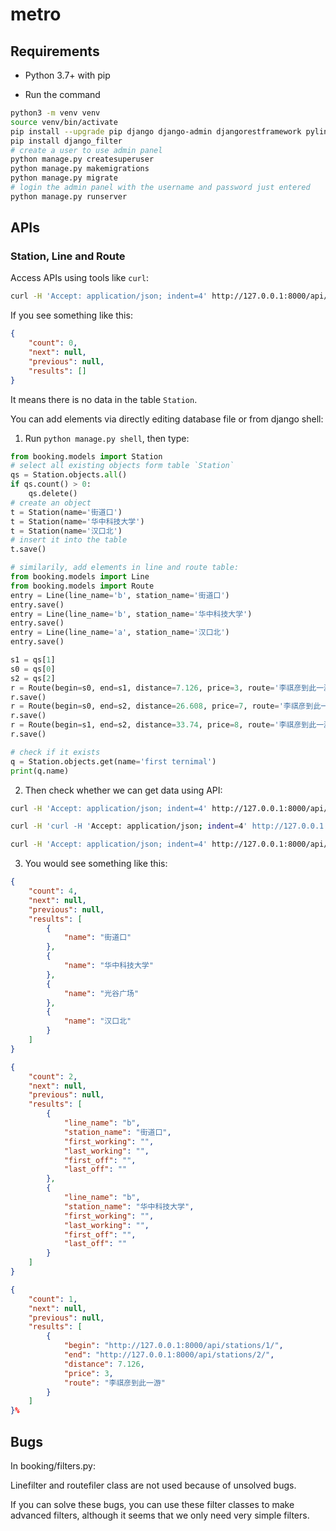 # metro



## Requirements

- Python 3.7+ with pip

- Run the command

```bash
python3 -m venv venv
source venv/bin/activate
pip install --upgrade pip django django-admin djangorestframework pylint pylint-django
pip install django_filter
# create a user to use admin panel
python manage.py createsuperuser
python manage.py makemigrations
python manage.py migrate
# login the admin panel with the username and password just entered
python manage.py runserver
```

## APIs

### Station, Line and Route

Access APIs using tools like `curl`:

```bash
curl -H 'Accept: application/json; indent=4' http://127.0.0.1:8000/api/stations/
```

If you see something like this:

```json
{
    "count": 0,
    "next": null,
    "previous": null,
    "results": []
}
```

It means there is no data in the table `Station`.

You can add elements via directly editing database file or from django shell:

1. Run `python manage.py shell`, then type:

```python
from booking.models import Station
# select all existing objects form table `Station`
qs = Station.objects.all()
if qs.count() > 0:
    qs.delete()
# create an object
t = Station(name='街道口')
t = Station(name='华中科技大学')
t = Station(name='汉口北')
# insert it into the table
t.save()

# similarily, add elements in line and route table:
from booking.models import Line
from booking.models import Route
entry = Line(line_name='b', station_name='街道口')
entry.save()
entry = Line(line_name='b', station_name='华中科技大学')
entry.save()
entry = Line(line_name='a', station_name='汉口北')
entry.save()

s1 = qs[1]
s0 = qs[0]
s2 = qs[2]
r = Route(begin=s0, end=s1, distance=7.126, price=3, route='李祺彦到此一游')
r.save()
r = Route(begin=s0, end=s2, distance=26.608, price=7, route='李祺彦到此一游')
r.save()
r = Route(begin=s1, end=s2, distance=33.74, price=8, route='李祺彦到此一游')
r.save()

# check if it exists
q = Station.objects.get(name='first ternimal')
print(q.name)
```

2. Then check whether we can get data using API:

```bash
curl -H 'Accept: application/json; indent=4' http://127.0.0.1:8000/api/stations/
```
```bash
curl -H 'curl -H 'Accept: application/json; indent=4' http://127.0.0.1:8000/api/routes/\?begin\=1\&end\=2
```
```bash
curl -H 'Accept: application/json; indent=4' http://127.0.0.1:8000/api/lines/\?line_name\=b
```
3. You would see something like this:

```json
{
    "count": 4,
    "next": null,
    "previous": null,
    "results": [
        {
            "name": "街道口"
        },
        {
            "name": "华中科技大学"
        },
        {
            "name": "光谷广场"
        },
        {
            "name": "汉口北"
        }
    ]
}
```

```json
{
    "count": 2,
    "next": null,
    "previous": null,
    "results": [
        {
            "line_name": "b",
            "station_name": "街道口",
            "first_working": "",
            "last_working": "",
            "first_off": "",
            "last_off": ""
        },
        {
            "line_name": "b",
            "station_name": "华中科技大学",
            "first_working": "",
            "last_working": "",
            "first_off": "",
            "last_off": ""
        }
    ]
}
```

```json
{
    "count": 1,
    "next": null,
    "previous": null,
    "results": [
        {
            "begin": "http://127.0.0.1:8000/api/stations/1/",
            "end": "http://127.0.0.1:8000/api/stations/2/",
            "distance": 7.126,
            "price": 3,
            "route": "李祺彦到此一游"
        }
    ]
}%
```

## Bugs

In booking/filters.py:

Linefilter and routefiler class are not used because of unsolved bugs.

If you can solve these bugs, you can use these filter classes to make advanced filters,  although it seems that we only need very simple filters.